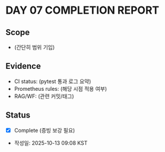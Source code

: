 # DAY 07 COMPLETION REPORT

## Scope
- (간단히 범위 기입)

## Evidence
- CI status: (pytest 통과 로그 요약)
- Prometheus rules: (해당 시점 적용 여부)
- RAG/WF: (관련 커밋/태그)

## Status
- [x] Complete (증빙 보강 필요)
- 작성일: 2025-10-13 09:08 KST
